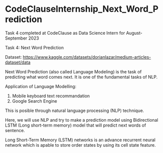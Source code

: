 # CodeClauseInternship_Next_Word_Prediction

Task 4 completed at CodeClause as Data Science Intern for August-September 2023

Task 4: Next Word Prediction 

Dataset: https://www.kaggle.com/datasets/dorianlazar/medium-articles-dataset/data

Next Word Prediction (also called Language Modeling) is the task of predicting what word comes next. It is one of the fundamental tasks of NLP.

Application of Language Modelling:
1) Mobile keyboard text recommandation
2) Google Search Engine

This is posible through natural language processing (NLP) technique.

Here, we will use NLP and try to make a prediction model using Bidirectional LSTM (Long short-term memory) model that will predict next words of sentence.

Long Short-Term Memory (LSTM) networks is an advance recurrent neural network which is apable to store order states by using its cell state feature.
